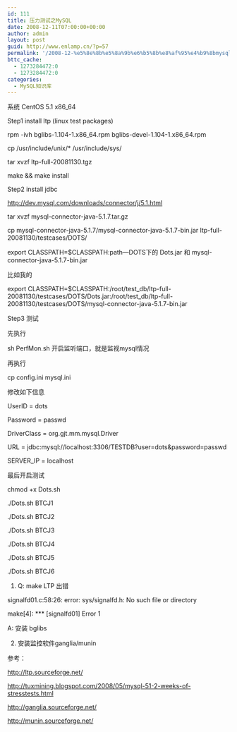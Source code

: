 ```yaml
---
id: 111
title: 压力测试之MySQL
date: 2008-12-11T07:00:00+00:00
author: admin
layout: post
guid: http://www.enlamp.cn/?p=57
permalink: '/2008-12-%e5%8e%8b%e5%8a%9b%e6%b5%8b%e8%af%95%e4%b9%8bmysql/'
bttc_cache:
  - 1273284472:0
  - 1273284472:0
categories:
  - MySQL知识库
---
```

系统 CentOS 5.1 x86_64

Step1 install ltp (linux test packages)
  
rpm -ivh bglibs-1.104-1.x86\_64.rpm bglibs-devel-1.104-1.x86\_64.rpm
  
cp /usr/include/unix/* /usr/include/sys/
  
tar xvzf ltp-full-20081130.tgz
  
make && make install

<!--more-->

Step2 install jdbc
  
http://dev.mysql.com/downloads/connector/j/5.1.html
  
tar xvzf mysql-connector-java-5.1.7.tar.gz
  
cp mysql-connector-java-5.1.7/mysql-connector-java-5.1.7-bin.jar ltp-full-20081130/testcases/DOTS/
  
export CLASSPATH=$CLASSPATH:path&#8212;DOTS下的 Dots.jar 和 mysql-connector-java-5.1.7-bin.jar
  
比如我的
  
export CLASSPATH=$CLASSPATH:/root/test\_db/ltp-full-20081130/testcases/DOTS/Dots.jar:/root/test\_db/ltp-full-20081130/testcases/DOTS/mysql-connector-java-5.1.7-bin.jar

Step3 测试
  
先执行
  
sh PerfMon.sh 开启监听端口，就是监视mysql情况

再执行
  
cp config.ini mysql.ini
  
修改如下信息
  
UserID = dots
  
Password = passwd
  
DriverClass = org.gjt.mm.mysql.Driver
  
URL = jdbc:mysql://localhost:3306/TESTDB?user=dots&password=passwd

SERVER_IP = localhost

最后开启测试
  
chmod +x Dots.sh
  
./Dots.sh BTCJ1
  
./Dots.sh BTCJ2
  
./Dots.sh BTCJ3
  
./Dots.sh BTCJ4
  
./Dots.sh BTCJ5
  
./Dots.sh BTCJ6

1. Q: make LTP 出错
  
signalfd01.c:58:26: error: sys/signalfd.h: No such file or directory
  
make[4]: \*** [signalfd01] Error 1

A: 安装 bglibs

2. 安装监控软件ganglia/munin

参考：
  
http://ltp.sourceforge.net/
  
http://tuxmining.blogspot.com/2008/05/mysql-51-2-weeks-of-stresstests.html
  
http://ganglia.sourceforge.net/
  
http://munin.sourceforge.net/